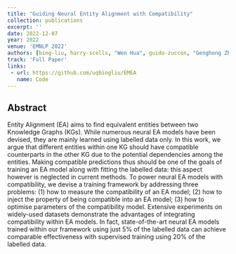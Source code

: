 ```yaml
---
title: "Guiding Neural Entity Alignment with Compatibility"
collection: publications
excerpt: ''
date: 2022-12-07
year: 2022
venue: 'EMNLP 2022'
authors: [bing-liu, harry-scells, "Wen Hua", guido-zuccon, "Genghong Zhao", "Xia Zhang"]
track: 'Full Paper'
links:
 - url: https://github.com/uqbingliu/EMEA
   name: Code
---
```


## Abstract


Entity Alignment (EA) aims to find equivalent entities between two Knowledge Graphs (KGs).
While numerous neural EA models have been devised, they are mainly learned using labelled data only.
In this work, we argue that different entities within one KG should have compatible counterparts in the other KG due to the potential dependencies among the entities.
Making compatible predictions thus should be one of the goals of training an EA model along with fitting the labelled data: this aspect however is neglected in current methods.
To power neural EA models with compatibility, we devise a training framework by addressing three problems: (1) how to measure the compatibility of an EA model; (2) how to inject the property of being compatible into an EA model; (3) how to optimise parameters of the compatibility model.
Extensive experiments on widely-used datasets demonstrate the advantages of integrating compatibility within EA models. In fact, state-of-the-art neural EA models trained within our framework using just 5\% of the labelled data can achieve comparable effectiveness with supervised training using 20\% of the labelled data.  
